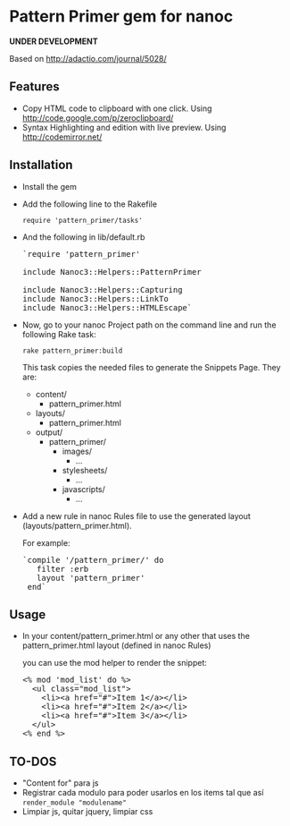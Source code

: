 Pattern Primer gem for nanoc
============================

****UNDER DEVELOPMENT****


Based on http://adactio.com/journal/5028/



Features
--------

- Copy HTML code to clipboard with one click. Using http://code.google.com/p/zeroclipboard/
- Syntax Highlighting and edition with live preview. Using http://codemirror.net/


Installation
----------------------

  - Install the gem

  - Add the following line to the Rakefile
    
    `require 'pattern_primer/tasks'`
  
  - And the following in lib/default.rb
  
    <pre>`require 'pattern_primer'

    include Nanoc3::Helpers::PatternPrimer

    include Nanoc3::Helpers::Capturing
    include Nanoc3::Helpers::LinkTo
    include Nanoc3::Helpers::HTMLEscape`</pre>

  - Now, go to your nanoc Project path on the command line and run the following Rake task:
  
    `rake pattern_primer:build`
  
    This task copies the needed files to generate the Snippets Page.
    They are:
    
      - content/
        - pattern_primer.html
      - layouts/
        - pattern_primer.html
      - output/
        - pattern_primer/
          - images/
            - ...
          - stylesheets/
            - ...
          - javascripts/
            - ...
    
    
  - Add a new rule in nanoc Rules file to use the generated layout (layouts/pattern_primer.html).
    
     For example:
     
     <pre>`compile '/pattern_primer/' do
       filter :erb
       layout 'pattern_primer'
     end`</pre>

        

Usage
-----

  - In your content/pattern_primer.html or any other that uses the pattern_primer.html layout (defined in nanoc Rules)
  
    you can use the mod helper to render the snippet:
    
    <pre>&lt;% mod &#x27;mod_list&#x27; do %&gt;
      &lt;ul class=&quot;mod_list&quot;&gt;
        &lt;li&gt;&lt;a href=&quot;#&quot;&gt;Item 1&lt;/a&gt;&lt;/li&gt;
        &lt;li&gt;&lt;a href=&quot;#&quot;&gt;Item 2&lt;/a&gt;&lt;/li&gt;
        &lt;li&gt;&lt;a href=&quot;#&quot;&gt;Item 3&lt;/a&gt;&lt;/li&gt;
      &lt;/ul&gt;
    &lt;% end %&gt;</pre>

    

  
TO-DOS
-----

- "Content for" para js
- Registrar cada modulo para poder usarlos en los items tal que así `render_module "modulename"`
- Limpiar js, quitar jquery, limpiar css
    
    







